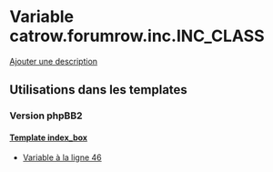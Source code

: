 # Variable catrow.forumrow.inc.INC_CLASS
[Ajouter une description](https://fa-tvars.appspot.com/var/catrow.forumrow.inc.INC_CLASS)

## Utilisations dans les templates

### Version phpBB2

#### [Template index_box](subsilver/index_box.md)
* [Variable &agrave; la ligne 46](../subsilver/index_box.tpl#L46)